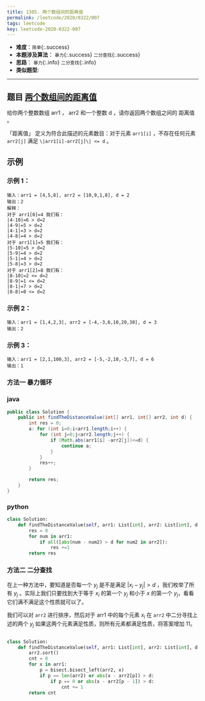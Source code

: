 ```yaml
---
title: 1385. 两个数组间的距离值
permalink: /leetcode/2020/0322/007
tags: leetcode
key: leetcode-2020-0322-007
---
```

- __难度__：`简单`{:.success}
- __本题涉及算法__： `暴力`{:.success} `二分查找`{:.success}
- __思路__： `暴力`{:.info} `二分查找`{:.info}
- __类似题型__:


---

## 题目 [两个数组间的距离值](https://leetcode-cn.com/problems/find-the-distance-value-between-two-arrays/)
给你两个整数数组 arr1 ， arr2 和一个整数 d ，请你返回两个数组之间的 距离值 。

「距离值」 定义为符合此描述的元素数目：对于元素 `arr1[i]` ，不存在任何元素 `arr2[j]` 满足 `\|arr1[i]-arr2[j]\| <= d` 。


## 示例
### 示例 1：
```
输入：arr1 = [4,5,8], arr2 = [10,9,1,8], d = 2   
输出：2    
解释：   
对于 arr1[0]=4 我们有：   
|4-10|=6 > d=2    
|4-9|=5 > d=2   
|4-1|=3 > d=2   
|4-8|=4 > d=2   
对于 arr1[1]=5 我们有：   
|5-10|=5 > d=2    
|5-9|=4 > d=2   
|5-1|=4 > d=2   
|5-8|=3 > d=2   
对于 arr1[2]=8 我们有：   
|8-10|=2 <= d=2   
|8-9|=1 <= d=2    
|8-1|=7 > d=2   
|8-8|=0 <= d=2   
```
### 示例 2：
```
输入：arr1 = [1,4,2,3], arr2 = [-4,-3,6,10,20,30], d = 3   
输出：2  
```
### 示例 3：
```
输入：arr1 = [2,1,100,3], arr2 = [-5,-2,10,-3,7], d = 6    
输出：1  
```



### 方法一 暴力循环

### java
```java
public class Solution {
    public int findTheDistanceValue(int[] arr1, int[] arr2, int d) {
        int res = 0;
        a: for (int i=0;i<arr1.length;i++) {
            for (int j=0;j<arr2.length;j++) {
                if (Math.abs(arr1[i] -arr2[j])<=d) {
                    continue a;
                }
            }
            res++;
        }

        return res;
    }
}
```
### python
```python
class Solution:
    def findTheDistanceValue(self, arr1: List[int], arr2: List[int], d: int) -> int:
        res = 0
        for num in arr1:
            if all([abs(num - num2) > d for num2 in arr2]):
                res +=1
        return res
```

### 方法二 二分查找
在上一种方法中，要知道是否每一个 $y_j$ 是不是满足 $|x_i - y_j| > d$ ，我们枚举了所有 $y_j$ 。实际上我们只要找到大于等于 $x_i$ 的第一个 $y_j$ 和小于 $x$ 的第一个 $y_j$，看看它们满不满足这个性质就可以了。


我们可以对 `arr2` 进行排序，然后对于 arr1 中的每个元素 $x_i$ 在 `arr2` 中二分寻找上述的两个 $y_j$ 如果这两个元素满足性质，则所有元素都满足性质，将答案增加 11。

```python

class Solution:
    def findTheDistanceValue(self, arr1: List[int], arr2: List[int], d: int) -> int:
        arr2.sort()
        cnt = 0
        for x in arr1:
            p = bisect.bisect_left(arr2, x)
            if p == len(arr2) or abs(x - arr2[p]) > d:
                if p == 0 or abs(x - arr2[p - 1]) > d:
                    cnt += 1
        return cnt

```   
